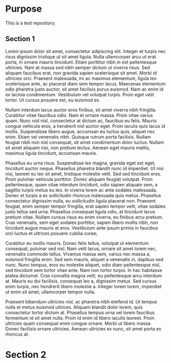 # Purpose

This is a test repository.

## Section 1

Lorem ipsum dolor sit amet, consectetur adipiscing elit. Integer et turpis nec risus dignissim tristique ut sit amet ligula. Nulla ullamcorper arcu ut erat porta, in ornare mauris tincidunt. Etiam porttitor nibh in est pellentesque ultricies. Nam at massa sed nibh semper dictum ut viverra risus. Sed aliquam faucibus erat, non gravida sapien scelerisque sit amet. Morbi id ultricies orci. Praesent malesuada, mi ac maximus elementum, ligula leo scelerisque ante, ac placerat diam sem tempor lacus. Maecenas elementum odio pharetra justo auctor, sit amet facilisis purus euismod. Nam ac enim id ex lacinia condimentum. Vestibulum vel volutpat turpis. Proin eget velit tortor. Ut cursus posuere est, eu euismod ex.

Nullam interdum lacus auctor eros finibus, sit amet viverra nibh fringilla. Curabitur vitae faucibus odio. Nam et ornare massa. Proin vitae varius quam. Nunc nisl nisl, consectetur at dictum ac, faucibus eu felis. Mauris congue vehicula eros, a hendrerit nisl auctor eget. Proin iaculis quis lacus id mollis. Suspendisse libero augue, accumsan eu luctus quis, aliquet nec enim. Etiam vel venenatis nibh. Quisque rutrum porta facilisis. Nullam feugiat nibh non nisl consequat, sit amet condimentum dolor luctus. Nullam sit amet aliquam nisi, non pretium lectus. Aenean eget mauris mattis, maximus ligula tincidunt, accumsan mauris.

Phasellus eu urna risus. Suspendisse leo magna, gravida eget est eget, tincidunt auctor neque. Phasellus pharetra blandit nunc id imperdiet. Ut nisi nisi, laoreet eu leo sit amet, tristique molestie velit. Sed sed tincidunt eros. Proin pulvinar vehicula porttitor. Donec aliquam feugiat volutpat. Proin pellentesque, quam vitae interdum tincidunt, odio sapien aliquam sem, a sagittis turpis metus eu leo. In viverra lorem ac ante sodales malesuada. Donec et turpis a ex sollicitudin rhoncus malesuada quis metus. Phasellus consectetur dignissim nulla, eu sollicitudin ligula placerat non. Praesent feugiat, enim semper tempor fringilla, erat sapien tempor velit, vitae sodales justo tellus sed urna. Phasellus consequat ligula odio, at tincidunt lacus pretium vitae. Nullam cursus risus eu enim viverra, eu finibus arcu pretium. Cras venenatis, sem eget sodales porttitor, sapien libero mollis nibh, non tincidunt augue mauris at eros. Vestibulum ante ipsum primis in faucibus orci luctus et ultrices posuere cubilia curae;

Curabitur eu mollis mauris. Donec felis tellus, volutpat ut elementum consequat, pulvinar sed nisl. Nam velit lacus, ornare sit amet lorem nec, venenatis commodo tellus. Vivamus massa sem, varius nec massa a, euismod fringilla enim. Sed sem mauris, aliquet a venenatis in, dapibus sed nunc. Nunc tempus, eros eu molestie aliquet, odio diam pellentesque nisl, sed tincidunt sem tortor vitae ante. Nam non tortor turpis. In hac habitasse platea dictumst. Cras convallis magna velit, eu pellentesque arcu interdum at. Mauris eu dui facilisis, consequat leo a, dignissim metus. Sed cursus enim turpis, nec hendrerit libero molestie a. Integer lorem lorem, imperdiet ut enim sit amet, ullamcorper tempor nulla.

Praesent bibendum ultricies nisl, ac pharetra nibh eleifend id. Ut tempus nulla et metus euismod ultrices. Aliquam blandit dolor lorem, quis consectetur tortor dictum at. Phasellus tempus urna vel lorem faucibus fermentum id sit amet nulla. Proin id enim id libero iaculis laoreet. Proin ultricies quam consequat enim congue ornare. Morbi ut libero massa. Donec facilisis ornare ultricies. Aenean ultricies ex nunc, sit amet porta ex rhoncus at.


# Section 2
